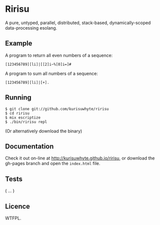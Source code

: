 Ririsu
======

A pure, untyped, parallel, distributed, stack-based, dynamically-scoped
data-processing esolang.


## Example

A program to return all even numbers of a sequence:

    [123456789][li]|[[2]i~%[0]i=]#
    
A program to sum all numbers of a sequence:

    [123456789][li]|[+].


## Running

    $ git clone git://github.com/kurisuwhyte/ririsu
    $ cd ririsu
    $ mix escriptize
    $ ./bin/ririsu repl

(Or alternatively download the binary)


## Documentation

Check it out on-line at http://kurisuwhyte.github.io/ririsu, or download the
gh-pages branch and open the `index.html` file.


## Tests

( ... )


## Licence

WTFPL.
